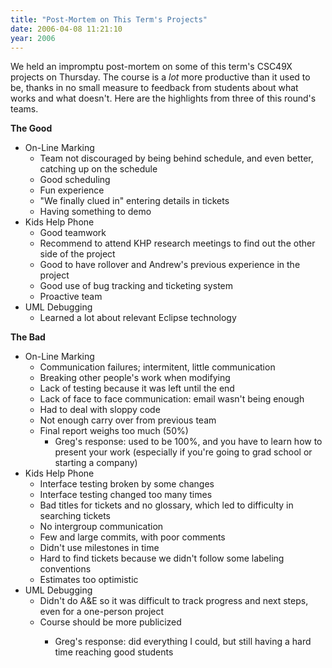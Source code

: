 ```yaml
---
title: "Post-Mortem on This Term's Projects"
date: 2006-04-08 11:21:10
year: 2006
---
```

We held an impromptu post-mortem on some of this term's CSC49X projects on Thursday.  The course is a <em>lot</em> more productive than it used to be, thanks in no small measure to feedback from students about what works and what doesn't.  Here are the highlights from three of this round's teams.

<strong>The Good</strong>
<ul>
	<li>On-Line Marking
<ul>
	<li>Team not discouraged by being behind schedule, and even better, catching up on the schedule</li>
	<li>Good scheduling</li>
	<li>Fun experience</li>
	<li>"We finally clued in" entering details in tickets</li>
	<li>Having something to demo</li>
</ul>
</li>
	<li>Kids Help Phone
<ul>
	<li>Good teamwork</li>
	<li>Recommend to attend KHP research meetings to find out the other side of the project</li>
	<li>Good to have rollover and Andrew's previous experience in the project</li>
	<li>Good use of bug tracking and ticketing system</li>
	<li>Proactive team</li>
</ul>
</li>
	<li>UML Debugging
<ul>
	<li>Learned a lot about relevant Eclipse technology</li>
</ul>
</li>
</ul>
<strong>The Bad</strong>
<ul>
	<li>On-Line Marking
<ul>
	<li>Communication failures; intermitent, little communication</li>
	<li>Breaking other people's work when modifying</li>
	<li>Lack of testing because it was left until the end</li>
	<li>Lack of face to face communication: email wasn't being enough</li>
	<li>Had to deal with sloppy code</li>
	<li>Not enough carry over from previous team</li>
	<li>Final report weighs too much (50%)
<ul>
	<li>Greg's response: used to be 100%, and you have to learn how to present your work (especially if you're going to grad school or starting a company)</li>
</ul>
</li>
</ul>
</li>
	<li>Kids Help Phone
<ul>
	<li>Interface testing broken by some changes</li>
	<li>Interface testing changed too many times</li>
	<li>Bad titles for tickets and no glossary, which led to difficulty in searching tickets</li>
	<li>No intergroup communication</li>
	<li>Few and large commits, with poor comments</li>
	<li>Didn't use milestones in time</li>
	<li>Hard to find tickets because we didn't follow some labeling conventions</li>
	<li>Estimates too optimistic</li>
</ul>
</li>
	<li>UML Debugging
<ul>
	<li>Didn't do A&E so it was difficult to track progress and next steps, even for a one-person project</li>
	<li>Course should be more publicized</li>
<ul>
	<li>Greg's response: did everything I could, but still having a hard time reaching good students</li>
</ul>
</ul>
</li>
</ul>
